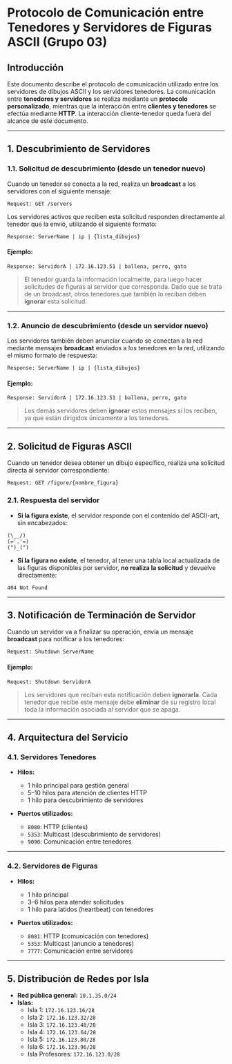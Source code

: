 # Protocolo de Comunicación entre Tenedores y Servidores de Figuras ASCII (Grupo 03)

## Introducción
Este documento describe el protocolo de comunicación utilizado entre los servidores de dibujos ASCII y los servidores tenedores. La comunicación entre **tenedores y servidores** se realiza mediante un **protocolo personalizado**, mientras que la interacción entre **clientes y tenedores** se efectúa mediante **HTTP**. La interacción cliente-tenedor queda fuera del alcance de este documento.

---

## 1. Descubrimiento de Servidores
### 1.1. Solicitud de descubrimiento (desde un tenedor nuevo)
Cuando un tenedor se conecta a la red, realiza un **broadcast** a los servidores con el siguiente mensaje:
```
Request: GET /servers
```

Los servidores activos que reciben esta solicitud responden directamente al tenedor que la envió, utilizando el siguiente formato:
```
Response: ServerName | ip | {lista_dibujos}
```

#### Ejemplo:
```
Response: ServidorA | 172.16.123.51 | ballena, perro, gato
```

> El tenedor guarda la información localmente, para luego hacer solicitudes de figuras al servidor que corresponda.
> Dado que se trata de un broadcast, otros tenedores que también lo reciban deben **ignorar** esta solicitud.

---

### 1.2. Anuncio de descubrimiento (desde un servidor nuevo)
Los servidores también deben anunciar cuando se conectan a la red mediante mensajes **broadcast** enviados a los tenedores en la red, utilizando el mismo formato de respuesta:
```
Response: ServerName | ip | {lista_dibujos}
```

#### Ejemplo:
```
Response: ServidorA | 172.16.123.51 | ballena, perro, gato
```

> Los demás servidores deben **ignorar** estos mensajes si los reciben, ya que están dirigidos únicamente a los tenedores.

---

## 2. Solicitud de Figuras ASCII
Cuando un tenedor desea obtener un dibujo específico, realiza una solicitud directa al servidor correspondiente:
```
Request: GET /figure/{nombre_figura}
```

### 2.1. Respuesta del servidor
- **Si la figura existe**, el servidor responde con el contenido del ASCII-art, sin encabezados:
```
(\__/)
(='.'=)
(")_(")
```

- **Si la figura no existe**, el tenedor, al tener una tabla local actualizada de las figuras disponibles por servidor, **no realiza la solicitud** y devuelve directamente:
```
404 Not Found
```

---

## 3. Notificación de Terminación de Servidor
Cuando un servidor va a finalizar su operación, envía un mensaje **broadcast** para notificar a los tenedores:
```
Request: Shutdown ServerName
```

#### Ejemplo:
```
Request: Shutdown ServidorA
```

> Los servidores que reciban esta notificación deben **ignorarla**.
> Cada tenedor que recibe este mensaje debe **eliminar** de su registro local toda la información asociada al servidor que se apaga.

---

## 4. Arquitectura del Servicio
### 4.1. Servidores Tenedores
- **Hilos:**
  - 1 hilo principal para gestión general
  - 5–10 hilos para atención de clientes HTTP
  - 1 hilo para descubrimiento de servidores

- **Puertos utilizados:**
  - `8080`: HTTP (clientes)
  - `5353`: Multicast (descubrimiento de servidores)
  - `9090`: Comunicación entre tenedores

---

### 4.2. Servidores de Figuras
- **Hilos:**
  - 1 hilo principal
  - 3–6 hilos para atender solicitudes
  - 1 hilo para latidos (heartbeat) con tenedores

- **Puertos utilizados:**
  - `8081`: HTTP (comunicación con tenedores)
  - `5353`: Multicast (anuncio a tenedores)
  - `7777`: Comunicación entre servidores

---

## 5. Distribución de Redes por Isla
- **Red pública general:** `10.1.35.0/24`
- **Islas:**
  - Isla 1: `172.16.123.16/28`
  - Isla 2: `172.16.123.32/28`
  - Isla 3: `172.16.123.48/28`
  - Isla 4: `172.16.123.64/28`
  - Isla 5: `172.16.123.80/28`
  - Isla 6: `172.16.123.96/28`
  - Isla Profesores: `172.16.123.0/28`
